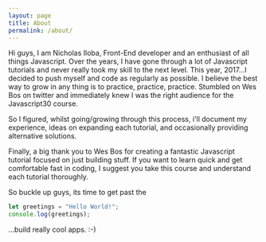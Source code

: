 ```yaml
---
layout: page
title: About
permalink: /about/
---
```


Hi guys, I am Nicholas Iloba, Front-End developer and an enthusiast of all things Javascript. Over the years, I have gone through a lot of Javascript tutorials and never really took my skill to the next level. This year, 2017...I decided to push myself and code as regularly as possible. I believe the best way to grow in any thing is to practice, practice, practice. Stumbled on Wes Bos on twitter and immediately knew I was the right audience for the Javascript30 course.

So I figured, whilst going/growing through this process, i'll document my experience, ideas on expanding each tutorial, and occasionally providing alternative solutions.

Finally, a big thank you to Wes Bos for creating a fantastic Javascript tutorial focused on just building stuff. If you want to learn quick and get comfortable fast in coding, I suggest you take this course and understand each tutorial thoroughly.

So buckle up guys, its time to get past the

```javascript
let greetings = "Hello World!";
console.log(greetings);

```
...build really cool apps. :-)
